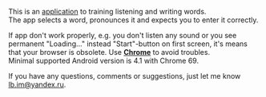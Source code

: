 This is an [application](https://little-brother.github.io/english-words/) to training listening and writing words.<br>
The app selects a word, pronounces it and expects you to enter it correctly. 

If app don't work properly, e.g. you don't listen any sound or you see permanent "Loading..." instead "Start"-button on first screen, it's means that your browser is obsolete.
Use <a href = "https://www.google.ru/intl/en_uk/chrome/"><b>Chrome</b></a> to avoid troubles.<br>
Minimal supported Android version is 4.1 with Chrome 69.

	
If you have any questions, comments or suggestions, just let me know <a href="mailto:lb.im@yandex.ru?subject=English word site">lb.im@yandex.ru</a>.